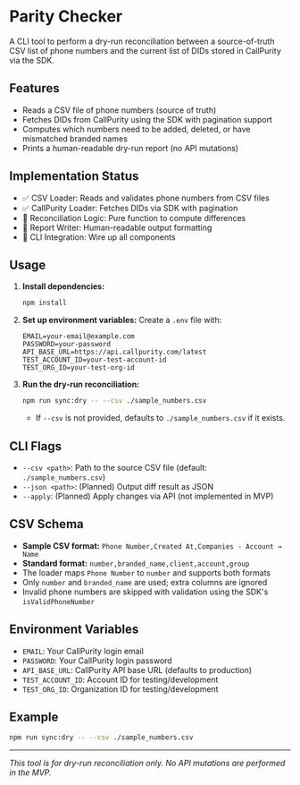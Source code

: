 # Parity Checker

A CLI tool to perform a dry-run reconciliation between a source-of-truth CSV list of phone numbers and the current list of DIDs stored in CallPurity via the SDK.

## Features
- Reads a CSV file of phone numbers (source of truth)
- Fetches DIDs from CallPurity using the SDK with pagination support
- Computes which numbers need to be added, deleted, or have mismatched branded names
- Prints a human-readable dry-run report (no API mutations)

## Implementation Status
- ✅ CSV Loader: Reads and validates phone numbers from CSV files
- ✅ CallPurity Loader: Fetches DIDs via SDK with pagination
- 🔄 Reconciliation Logic: Pure function to compute differences
- 🔄 Report Writer: Human-readable output formatting
- 🔄 CLI Integration: Wire up all components

## Usage

1. **Install dependencies:**
   ```bash
   npm install
   ```

2. **Set up environment variables:**
   Create a `.env` file with:
   ```
   EMAIL=your-email@example.com
   PASSWORD=your-password
   API_BASE_URL=https://api.callpurity.com/latest
   TEST_ACCOUNT_ID=your-test-account-id
   TEST_ORG_ID=your-test-org-id
   ```

3. **Run the dry-run reconciliation:**
   ```bash
   npm run sync:dry -- --csv ./sample_numbers.csv
   ```
   - If `--csv` is not provided, defaults to `./sample_numbers.csv` if it exists.

## CLI Flags
- `--csv <path>`: Path to the source CSV file (default: `./sample_numbers.csv`)
- `--json <path>`: (Planned) Output diff result as JSON
- `--apply`: (Planned) Apply changes via API (not implemented in MVP)

## CSV Schema
- **Sample CSV format:** `Phone Number,Created At,Companies - Account → Name`
- **Standard format:** `number,branded_name,client,account,group`
- The loader maps `Phone Number` to `number` and supports both formats
- Only `number` and `branded_name` are used; extra columns are ignored
- Invalid phone numbers are skipped with validation using the SDK's `isValidPhoneNumber`

## Environment Variables
- `EMAIL`: Your CallPurity login email
- `PASSWORD`: Your CallPurity login password  
- `API_BASE_URL`: CallPurity API base URL (defaults to production)
- `TEST_ACCOUNT_ID`: Account ID for testing/development
- `TEST_ORG_ID`: Organization ID for testing/development

## Example
```bash
npm run sync:dry -- --csv ./sample_numbers.csv
```

---

*This tool is for dry-run reconciliation only. No API mutations are performed in the MVP.* 